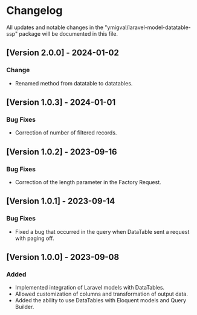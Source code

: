 # Changelog

All updates and notable changes in the "ymigval/laravel-model-datatable-ssp" package will be documented in this file.

## [Version 2.0.0] - 2024-01-02

### Change

- Renamed method from datatable to datatables.


## [Version 1.0.3] - 2024-01-01

### Bug Fixes

- Correction of number of filtered records.


## [Version 1.0.2] - 2023-09-16

### Bug Fixes

- Correction of the length parameter in the Factory Request.

## [Version 1.0.1] - 2023-09-14

### Bug Fixes

- Fixed a bug that occurred in the query when DataTable sent a request with paging off.


## [Version 1.0.0] - 2023-09-08

### Added

- Implemented integration of Laravel models with DataTables.
- Allowed customization of columns and transformation of output data.
- Added the ability to use DataTables with Eloquent models and Query Builder.
